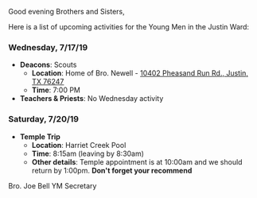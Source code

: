Good evening Brothers and Sisters,

Here is a list of upcoming activities for the Young Men in the Justin Ward:


### Wednesday, 7/17/19
- **Deacons**: Scouts
	- **Location**: Home of Bro. Newell - [10402 Pheasand Run Rd., Justin, TX 76247](https://goo.gl/maps/qTW65qAKBHDyWAu66)
	- **Time**: 7:00 PM
- **Teachers & Priests**: No Wednesday activity


### Saturday, 7/20/19
- **Temple Trip**
	- **Location**: Harriet Creek Pool
	- **Time**: 8:15am (leaving by 8:30am)
	- **Other details**: Temple appointment is at 10:00am and we should return by 1:00pm. **Don't forget your recommend**



Bro. Joe Bell
YM Secretary
